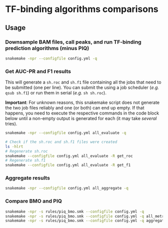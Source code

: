 # TF-binding algorithms comparisons

## Usage
### Downsample BAM files, call peaks, and run TF-binding prediction algorithms (minus PIQ)
```sh
snakemake -npr --configfile config.yml -q
```
### Get AUC-PR and F1 results
This will generate a `sh.roc` and `sh.f1` file containing all the jobs that need to be submitted (one per line). You can submit the using a job scheduler (*e.g.* `qsub sh.f1`) or run them in serial (*e.g.* `sh sh.roc`).

**Important**: For unknown reasons, this snakemake script does not generate the two job files reliably and one (or both) can end up empty. If that happens, you need to execute the respective commands in the code block below until a non-empty output is generated for each (it may take *several* tries).
```sh
snakemake -npr --configfile config.yml all_evaluate -q

# Check if the sh.roc and sh.f1 files were created
ls -hlrt
# Regenerate sh.roc
snakemake --configfile config.yml all_evaluate -R get_roc
# Regenerate sh.f1
snakemake --configfile config.yml all_evaluate -R get_f1
```

### Aggregate results
```sh
snakemake -npr --configfile config.yml all_aggregate -q
```

### Compare BMO and PIQ
```sh
snakemake -npr -s rules/piq_bmo.smk --configfile config.yml -q
snakemake -npr -s rules/piq_bmo.smk --configfile config.yml -q all_metrics
snakemake -npr -s rules/piq_bmo.smk --configfile config.yml -q aggregate_f1 aggregate_prauc
```